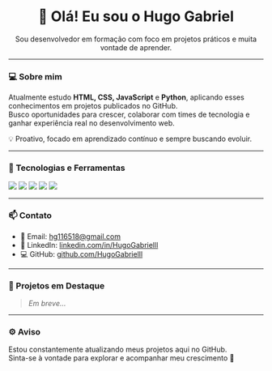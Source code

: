 <h1 align="center">👋 Olá! Eu sou o Hugo Gabriel</h1>

<p align="center">
Sou desenvolvedor em formação com foco em projetos práticos e muita vontade de aprender.
</p>

---

### 💻 Sobre mim

Atualmente estudo **HTML, CSS, JavaScript** e **Python**, aplicando esses conhecimentos em projetos publicados no GitHub.  
Busco oportunidades para crescer, colaborar com times de tecnologia e ganhar experiência real no desenvolvimento web.

💡 Proativo, focado em aprendizado contínuo e sempre buscando evoluir.

---

### 🚀 Tecnologias e Ferramentas

<div align="left">
  <img src="https://img.shields.io/badge/HTML5-E34F26?style=for-the-badge&logo=html5&logoColor=white"/>
  <img src="https://img.shields.io/badge/CSS3-1572B6?style=for-the-badge&logo=css3&logoColor=white"/>
  <img src="https://img.shields.io/badge/JavaScript-F7DF1E?style=for-the-badge&logo=javascript&logoColor=black"/>
  <img src="https://img.shields.io/badge/Python-3776AB?style=for-the-badge&logo=python&logoColor=white"/>
  <img src="https://img.shields.io/badge/GitHub-181717?style=for-the-badge&logo=github&logoColor=white"/>
</div>

---

### 📫 Contato

- 📧 Email: hg116518@gmail.com  
- 💼 LinkedIn: [linkedin.com/in/HugoGabrielll](https://linkedin.com/in/HugoGabrielll)  
- 💻 GitHub: [github.com/HugoGabrielll](https://github.com/HugoGabrielll)

---

### 📌 Projetos em Destaque
> *Em breve...*

---

### ⚙️ Aviso

Estou constantemente atualizando meus projetos aqui no GitHub.  
Sinta-se à vontade para explorar e acompanhar meu crescimento 🚀
